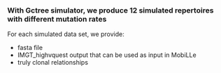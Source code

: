 
### With Gctree simulator, we produce 12 simulated repertoires with different mutation rates

For each simulated data set, we provide:

* fasta file
* IMGT_highvquest output that can be used as input in MobiLLe
* truly clonal relationships 


